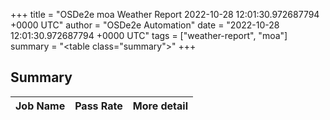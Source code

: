 +++
title = "OSDe2e moa Weather Report 2022-10-28 12:01:30.972687794 +0000 UTC"
author = "OSDe2e Automation"
date = "2022-10-28 12:01:30.972687794 +0000 UTC"
tags = ["weather-report", "moa"]
summary = "<table class=\"summary\"></table>"
+++
## Summary

| Job Name | Pass Rate | More detail |
|----------|-----------|-------------|




